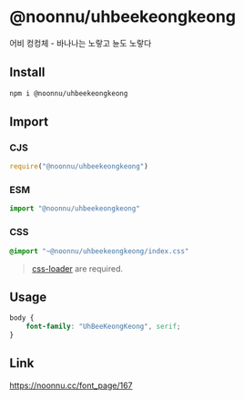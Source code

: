 # @noonnu/uhbeekeongkeong
어비 컹컹체 - 바나나는 노랗고 뉸도 노랗다

## Install
```sh
npm i @noonnu/uhbeekeongkeong
```
## Import
### CJS
```js
require("@noonnu/uhbeekeongkeong")
```
### ESM
```js
import "@noonnu/uhbeekeongkeong"
```
### CSS 
```css
@import "~@noonnu/uhbeekeongkeong/index.css"
```
> [css-loader](https://github.com/webpack-contrib/css-loader) are required.

## Usage
```css
body {
    font-family: "UhBeeKeongKeong", serif;
}
```

## Link
https://noonnu.cc/font_page/167